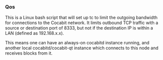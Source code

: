 ### Qos ###

This is a Linux bash script that will set up tc to limit the outgoing bandwidth for connections to the Cocabit network. It limits outbound TCP traffic with a source or destination port of 8333, but not if the destination IP is within a LAN (defined as 192.168.x.x).

This means one can have an always-on cocabitd instance running, and another local cocabitd/cocabit-qt instance which connects to this node and receives blocks from it.
